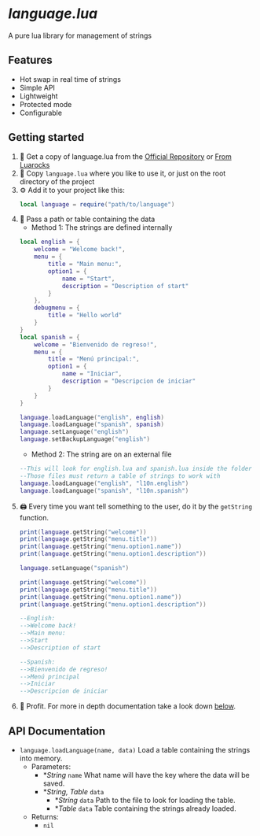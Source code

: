 # *language.lua*
A pure lua library for management of strings

## Features
- Hot swap in real time of strings
- Simple API
- Lightweight
- Protected mode
- Configurable

## Getting started
1. 📡 Get a copy of language.lua from the [Official Repository](https://github.com/alejandro-alzate/language-lua) or [From Luarocks](https://luarocks.org/modules/alejandro-alzate/language)
2. 💾 Copy `language.lua` where you like to use it, or just on the root directory of the project
3. ⚙ Add it to your project like this:
	```lua
	local language = require("path/to/language")
	```
4. 📃 Pass a path or table containing the data
	- Method 1: The strings are defined internally
	```lua
	local english = {
		welcome = "Welcome back!",
		menu = {
			title = "Main menu:",
			option1 = {
				name = "Start",
				description = "Description of start"
			}
		},
		debugmenu = {
			title = "Hello world"
		}
	}
	local spanish = {
		welcome = "Bienvenido de regreso!",
		menu = {
			title = "Menú principal:",
			option1 = {
				name = "Iniciar",
				description = "Descripcion de iniciar"
			}
		}
	}

	language.loadLanguage("english", english)
	language.loadLanguage("spanish", spanish)
	language.setLanguage("english")
	language.setBackupLanguage("english")
	```
	- Method 2: The string are on an external file
	```lua
	--This will look for english.lua and spanish.lua inside the folder l10n
	--Those files must return a table of strings to work with
	language.loadLanguage("english", "l10n.english")
	language.loadLanguage("spanish", "l10n.spanish")
	```
5. 🖨️ Every time you want tell something to the user, do it by the `getString` function.
	```lua
	print(language.getString("welcome"))
	print(language.getString("menu.title"))
	print(language.getString("menu.option1.name"))
	print(language.getString("menu.option1.description"))

	language.setLanguage("spanish")

	print(language.getString("welcome"))
	print(language.getString("menu.title"))
	print(language.getString("menu.option1.name"))
	print(language.getString("menu.option1.description"))

	--English:
	-->Welcome back!
	-->Main menu:
	-->Start
	-->Description of start

	--Spanish:
	-->Bienvenido de regreso!
	-->Menú principal
	-->Iniciar
	-->Descripcion de iniciar
	```
6. 💎 Profit. For more in depth documentation take a look down [below](#api-documentation).

## API Documentation
- `language.loadLanguage(name, data)` Load a table containing the strings into memory.
	- Parameters:
		- \**String* `name` What name will have the key where the data will be saved.
		- \**String, Table* `data`
			- \**String* `data` Path to the file to look for loading the table.
			- \**Table* `data` Table containing the strings already loaded.
	- Returns:
		- `nil`
		